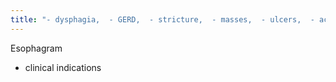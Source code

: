 ```yaml
---
title: "- dysphagia,  - GERD,  - stricture,  - masses,  - ulcers,  - achalasia."
---
```

Esophagram
- clinical indications

